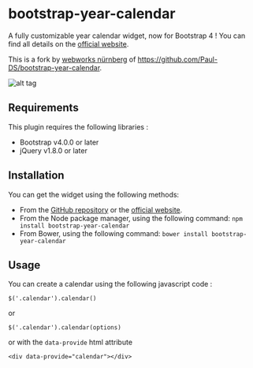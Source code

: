 # bootstrap-year-calendar
A fully customizable year calendar widget, now for Bootstrap 4 !
You can find all details on the [official website](http://www.bootstrap-year-calendar.com/).

This is a fork by [webworks nürnberg](https://wwnbg.de) of https://github.com/Paul-DS/bootstrap-year-calendar.


![alt tag](http://www.bootstrap-year-calendar.com/img/calendar.png)

## Requirements

This plugin requires the following libraries :
- Bootstrap v4.0.0 or later
- jQuery v1.8.0 or later

## Installation
You can get the widget using the following methods:
- From the [GitHub repository](https://github.com/Paul-DS/bootstrap-year-calendar/releases) or the [official website](http://www.bootstrap-year-calendar.com/#Download).
- From the Node package manager, using the following command: `npm install bootstrap-year-calendar`
- From Bower, using the following command: `bower install bootstrap-year-calendar`

## Usage

You can create a calendar using the following javascript code :
```
$('.calendar').calendar()
```
or
```
$('.calendar').calendar(options)
```
or with the `data-provide` html attribute 
```
<div data-provide="calendar"></div>
```
